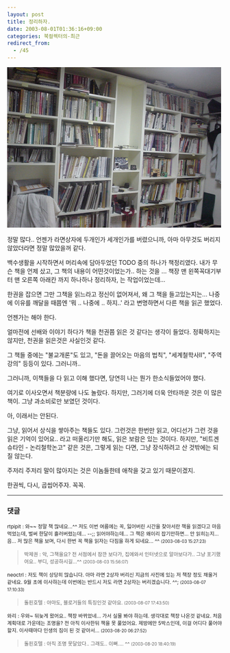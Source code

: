```yaml
---
layout: post
title: 정리하자.
date: 2003-08-01T01:36:16+09:00
categories: 북컬렉터의-최근
redirect_from:
  - /45
---
```


![ ](/assets/media/logs_archives_DSC01297.JPG)

정말 많다.. 언젠가 라면상자에 두개인가 세개인가를 버렸으니까, 아마 아무것도 버리지 않았더라면 정말 많았을꺼 같다.

백수생활을 시작하면서 머리속에 담아두었던 TODO 중의 하나가 책정리였다. 내가 무슨 책을 언제 샀고, 그 책의 내용이 어떤것이었는가.. 하는 것을 ... 책장 맨 왼쪽꼭대기부터 맨 오른쪽 아래칸 까지 하나하나 정리하자, 는 작업이었는데...

한권을 잡으면 그만 그책을 읽느라고 정신이 없어져서, 왜 그 책을 들고있는지는... 나중에 이유를 깨달을 때쯤엔 '뭐 .. 나중에 .. 하지..' 라고 변명하면서 다른 책을 읽곤 했었다.

언젠가는 해야 한다.

얼마전에 선배와 이야기 하다가 책을 천권쯤 읽은 것 같다는 생각이 들었다. 정확하지는 않지만, 천권을 읽은것은 사실인것 같다.

그 책들 중에는 "불교개론"도 있고, "돈을 끌어오는 마음의 법칙", "세계철학사II", "주역강의" 등등이 있다. 그러니까..

그러니까, 이책들을 다 읽고 이해 했다면, 당연히 나는 뭔가 한소식들었어야 했다.

여기로 이사오면서 책분량에 나도 놀랐다. 하지만, 그러기에 더욱 안타까운 것은 이 많은 책이. 그냥 과소비로만 보였던 것이다.

아, 이래서는 안된다.

그냥, 읽어서 상식을 쌓아주는 책들도 있다. 그런것은 한번만 읽고, 어디선가 그런 것을 읽은 기억이 있어요.. 라고 떠올리기만 해도, 읽은 보람은 있는 것이다. 하지만, "비트겐슈타인 - 논리철학논고" 같은 것은, 그렇게 읽는 다면, 그냥 장식하려고 산 것밖에는 되질 않는다.

주저리 주저리 말이 많아지는 것은 이놈들한테 애착을 갖고 있기 때문이겠지.

한권씩, 다시, 곱씹어주자. 꼭꼭.

* * *

### 댓글



<!--- cmt:75 --->
<!--- mail: --->
<!--- parent:0 --->

<small>rtpipit : 와~~ 정말 책 많네요...^^ 저도 이번 여름에는 꼭, 잃어버린 시간을 찾아서란 책을 읽겠다고 마음먹었는데, 벌써 한달이 흘러버렸는데... --;; 읽어야하는데... 그 책은 왜이리 잡기만하면... 안 읽히는지... 음... 저 많은 책을 보며, 다시 한번 꼭 책을 읽자는 다짐을 하게 되네요... ^^ <small>(2003-08-03 15:27:23)</small></small>


<!--- cmt:76 --->
<!--- mail: --->
<!--- parent:0 --->

> <small>박제권 : 악, 그책을요?  전 서점에서 잠깐 보다가, 집에와서 인터넷으로 알아보다가..  그냥 포기했어요..   부디, 성공하시길...^^ <small>(2003-08-03 15:56:07)</small></small>


<!--- cmt:77 --->
<!--- mail: --->
<!--- parent:0 --->

<small>neoctrl : 저도 책이 상당히 많습니다. 아마 라면 2상자 버리신 지금의 사진에 있는 저 책장 정도 채울거 같네요. 9월 초에 이사하는데 이번에는 반드시 저도 라면 2상자는 버리겠습니다. ^^; <small>(2003-08-07 17:10:33)</small></small>


<!--- cmt:78 --->
<!--- mail: --->
<!--- parent:0 --->

> <small>돌핀호텔 : 아마도, 블로거들의 특징인것 같아요. <small>(2003-08-07 17:43:50)</small></small>


<!--- cmt:79 --->
<!--- mail: --->
<!--- parent:0 --->

<small>와리 : 우와~ 뒤늦게 왔어요.. 책장 바뀌었네... 가서 실물 봐야 하는데. 생각대로 책장 나온것 같네요. 처음 계획대로 가운데는 조명을? 전 아직 이사한뒤 책을 못 풀었어요. 제방에만 5박스인데, 이걸 어디다 풀어야 할지. 이사때마다 인생의 짐이 된 것 같아서... <small>(2003-08-20 06:27:52)</small></small>


<!--- cmt:80 --->
<!--- mail: --->
<!--- parent:0 --->

> <small>돌핀호텔 : 아직 조명 못달았다.. 그래도.. 이뻐.... ^^ <small>(2003-08-20 18:40:19)</small></small>

